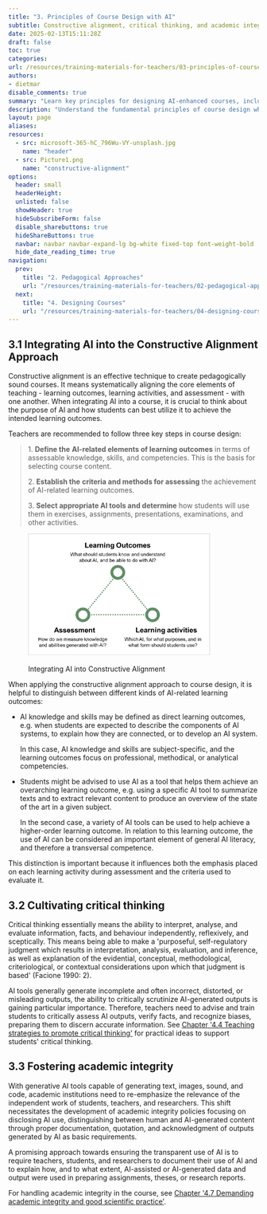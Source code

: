 ```yaml
---
title: "3. Principles of Course Design with AI"
subtitle: Constructive alignment, critical thinking, and academic integrity
date: 2025-02-13T15:11:28Z 
draft: false
toc: true
categories: 
url: /resources/training-materials-for-teachers/03-principles-of-course-design/
authors:
- dietmar
disable_comments: true
summary: "Learn key principles for designing AI-enhanced courses, including constructive alignment, cultivating critical thinking, and fostering academic integrity."
description: "Understand the fundamental principles of course design when integrating AI, focusing on constructive alignment, critical thinking development, and maintaining academic integrity."
layout: page
aliases:
resources:
  - src: microsoft-365-hC_796Wu-VY-unsplash.jpg
    name: "header"
  - src: Picture1.png
    name: "constructive-alignment"
options:
  header: small
  headerHeight:
  unlisted: false
  showHeader: true
  hideSubscribeForm: false
  disable_sharebuttons: true
  hideShareButtons: true
  navbar: navbar navbar-expand-lg bg-white fixed-top font-weight-bold
  hide_date_reading_time: true
navigation:
  prev:
    title: "2. Pedagogical Approaches"
    url: "/resources/training-materials-for-teachers/02-pedagogical-approaches/"
  next:
    title: "4. Designing Courses"
    url: "/resources/training-materials-for-teachers/04-designing-courses/"
---
```


<div class="row">
<div class="col-lg-10 mx-auto">

## 3.1 Integrating AI into the Constructive Alignment Approach

Constructive alignment is an effective technique to create pedagogically
sound courses. It means systematically aligning the core elements of
teaching - learning outcomes, learning activities, and assessment - with
one another. When integrating AI into a course, it is crucial to think
about the purpose of AI and how students can best utilize it to achieve
the intended learning outcomes.

Teachers are recommended to follow three key steps in course design:

> 1\. **Define the** **AI-related elements of learning outcomes** in
> terms of assessable knowledge, skills, and competencies. This is the
> basis for selecting course content.
>
> 2\. **Establish the** **criteria and methods for assessing** the
> achievement of AI-related learning outcomes.
>
> 3\. **Select appropriate AI tools and determine** how students will
> use them in exercises, assignments, presentations, examinations, and
> other activities.

<figure>
<img src="./Picture1.png" style="width:3.81984in;height:2.56315in"
alt="" />
<figcaption><p>Integrating AI into Constructive
Alignment</p></figcaption>
</figure>

When applying the constructive alignment approach to course design, it
is helpful to distinguish between different kinds of AI-related learning
outcomes:

- AI knowledge and skills may be defined as direct learning outcomes,
    e.g. when students are expected to describe the components of AI
    systems, to explain how they are connected, or to develop an AI
    system.

    In this case, AI knowledge and skills are subject-specific, and the
    learning outcomes focus on professional, methodical, or analytical
    competencies.

<!-- -->

- Students might be advised to use AI as a tool that helps them
    achieve an overarching learning outcome, e.g. using a specific AI
    tool to summarize texts and to extract relevant content to produce
    an overview of the state of the art in a given subject.

    In the second case, a variety of AI tools can be used to help
    achieve a higher-order learning outcome. In relation to this
    learning outcome, the use of AI can be considered an important
    element of general AI literacy, and therefore a transversal
    competence.

This distinction is important because it influences both the emphasis
placed on each learning activity during assessment and the criteria used
to evaluate it.

## 3.2 Cultivating critical thinking

Critical thinking essentially means the ability to interpret, analyse,
and evaluate information, facts, and behaviour independently,
reflexively, and sceptically. This means being able to make a
'purposeful, self-regulatory judgment which results in interpretation,
analysis, evaluation, and inference, as well as explanation of the
evidential, conceptual, methodological, criteriological, or contextual
considerations upon which that judgment is based' (Facione 1990: 2).

AI tools generally generate incomplete and often incorrect, distorted,
or misleading outputs, the ability to critically scrutinize AI-generated
outputs is gaining particular importance. Therefore, teachers need to
advise and train students to critically assess AI outputs, verify facts,
and recognize biases, preparing them to discern accurate information.
See [Chapter '4.4 Teaching strategies to promote critical
thinking'](../04-designing-courses/#teaching-strategies-to-promote-critical-thinking) for
practical ideas to support students' critical thinking.

## 3.3 Fostering academic integrity 

With generative AI tools capable of generating text, images, sound, and
code, academic institutions need to re-emphasize the relevance of the
independent work of students, teachers, and researchers. This shift
necessitates the development of academic integrity policies focusing on
disclosing AI use, distinguishing between human and AI-generated content
through proper documentation, quotation, and acknowledgment of outputs
generated by AI as basic requirements.

A promising approach towards ensuring the transparent use of AI is to
require teachers, students, and researchers to document their use of AI
and to explain how, and to what extent, AI-assisted or AI-generated data
and output were used in preparing assignments, theses, or research
reports.

For handling academic integrity in the course, see [Chapter '4.7
Demanding academic integrity and good scientific
practice'](../04-designing-courses/#demanding-academic-integrity-and-good-scientific-practice).

</div>
</div>
